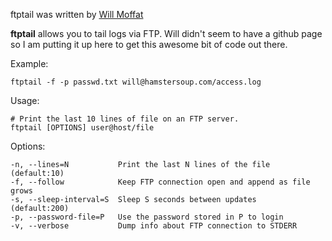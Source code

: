 ftptail was written by [Will Moffat](http://hamstersoup.wordpress.com/about-will/) 

**ftptail** allows you to tail logs via FTP.  Will didn't seem to have a github page so I am putting it up here to get this awesome bit of code out there. 

Example:

    ftptail -f -p passwd.txt will@hamstersoup.com/access.log


Usage:

    # Print the last 10 lines of file on an FTP server.
    ftptail [OPTIONS] user@host/file 

Options:

    -n, --lines=N           Print the last N lines of the file (default:10)
    -f, --follow            Keep FTP connection open and append as file grows
    -s, --sleep-interval=S  Sleep S seconds between updates    (default:200)
    -p, --password-file=P   Use the password stored in P to login
    -v, --verbose           Dump info about FTP connection to STDERR
